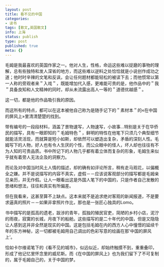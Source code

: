 ```yaml
---
layout: post
title: 看不见的中国
categories:
- 读书
tags: [散文,英国散文]
info: 上海
status: publish
type: post
published: true
meta: {}
---
```


毛姆是我最喜欢的英国作家之一。他对人生，性格，命运这些难以捉磨的事物的理解，总有些独特和发人深省的地方，而这些难以逆料之处恰恰就是小说创作成功之道；他时时辛辣的文笔和反讽，会让任何题材都能轻松的被读下去；而他惯常以第一人称的旁观者来＂入戏＂，既能增加代入感，更难能可贵的是，他作品中的＂我＂具备良知和人文精神的同时，却从未流露出高人一等的＂道德优越感＂。
  
这一切，都是他的作品吸引我的原因。
  
而这所有的特点，都可以在这本被他自己称为是随手记下的＂素材本＂的«在中国的屏风上»里清清楚楚的找到。 
  
带有编号的一段段材料，涵盖了景物速写，人物速写，小故事...特别是关于在华侨民的描写，具有一眼即知的＂毛姆特色＂，鲜明的特性在他笔下只须几个典型细节就能活灵活现，而就算是短小如斯，却依然可以塑造出复杂，矛盾的深刻人性。毛姆写下的人物，好人也有令人生厌的个性，而公众眼中的怪人，坏人却也往往有不为人知的可贵品质。书中所记下的人物几乎都有着立体而复杂的形象，毛姆生来似乎就有着旁人无法企及的洞察力。 
  
而论及对中国当时风土人情的描述，却的确有如评论所言，稍有走马观花，以偏概全之嫌。并不是说描写的内容不真实，虚假－－应该说客观部分的描写都是毛姆亲见亲历，并无作假。让人一眼看出这是外国人笔下的中国的，只是作者自己发散的思绪和想法，往往和真实有所偏差。 
  
但在我看来，这甚至算不上缺点。这本来就不是追求绝对客观的新闻报道，不是要求逼真的照片－－如果非拿照片作比，那也是一张匠心独具的Lomo。
  
书中描写的是孤高的遗老，跋涉的青年，孤独的殖民官吏，简陋的乡村小店，泥泞的雨夜，寂寞的长城，月夜下的船舱。这些描写的是二十年代的中国，但是又隐隐让人感到这并非全然是现实的中国。这是包括毛姆在内的西方人心中憧憬的延续千年的东方神秘，这一切都被毛姆用自己调出的色彩写意的绘画在那‘中国的屏风上’。
  
恰如卡尔维诺笔下的《看不见的城市》，似远似近，却始终触摸不到，重重叠印，形成了他记忆里怀念里的威尼斯。而《在中国的屏风上》也为我们留下了不可复制的，属于毛姆自己的，关于中国的梦。

